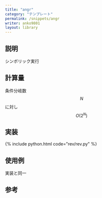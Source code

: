 ```yaml
---
title: "angr"
category: "テンプレート"
permalink: /snippets/angr
writer: anko9801
layout: library
---
```


## 説明

シンボリック実行

## 計算量

条件分岐数$$N$$に対し $$O(2^N)$$

## 実装

{% include python.html code="rev/rev.py" %}

## 使用例

実装と同一

## 参考

